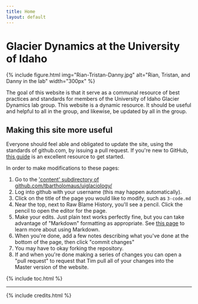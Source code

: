 ```yaml
---
title: Home
layout: default
---
```


# Glacier Dynamics at the University of Idaho

{% include figure.html img="Rian-Tristan-Danny.jpg" alt="Rian, Tristan, and Danny in the lab" width="300px" %}

The goal of this website is that it serve as a communal resource of best practices and standards for members of the University of Idaho Glacier Dynamics lab group.  This website is a dynamic resource.  It should be useful and helpful to all in the group, and likewise, be updated by all in the group.

## Making this site more useful
Everyone should feel able and obligated to update the site, using the standards of github.com, by issuing a pull request.  If you're new to GitHub, [this guide](https://guides.github.com/activities/hello-world/) is an excellent resource to get started. 

In order to make modifications to these pages:
1. Go to the ['content' subdirectory of github.com/tbartholomaus/uiglaciology/](https://github.com/tbartholomaus/uiglaciology/tree/master/content)
2. Log into github with your username (this may happen automatically).
3. Click on the title of the page you would like to modify, such as `3-code.md`
4. Near the top, next to Raw Blame History, you'll see a pencil.  Click the pencil to open the editor for the page.
5. Make your edits.  Just plain text works perfectly fine, but you can take advantage of "Markdown" formatting as appropriate.  See [this page](https://help.github.com/en/articles/basic-writing-and-formatting-syntax) to learn more about using Markdown.
6. When you're done, add a few notes describing what you've done at the bottom of the page, then click "commit changes"
7. You may have to okay forking the repository.
8. If and when you're done making a series of changes you can open a "pull request" to request that Tim pull all of your changes into the Master version of the website.


{% include toc.html %}

------

{% include credits.html %}
